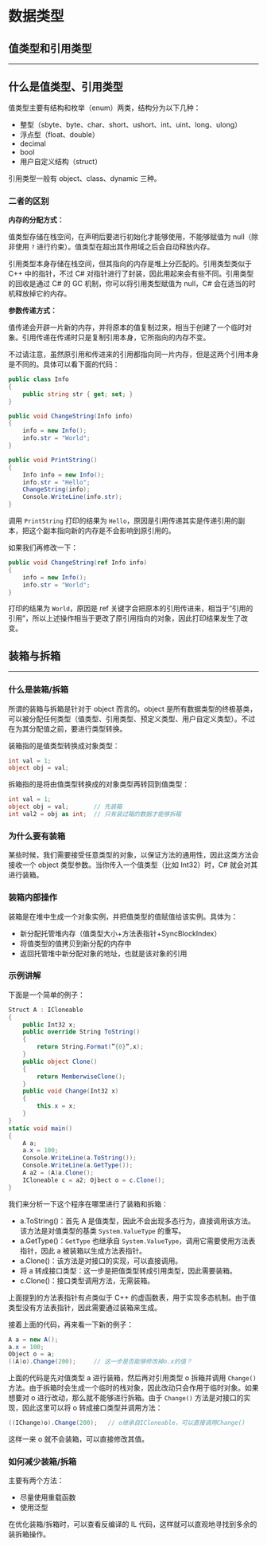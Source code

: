 # 数据类型

## 值类型和引用类型

---

## 什么是值类型、引用类型

值类型主要有结构和枚举（enum）两类，结构分为以下几种：

* 整型（sbyte、byte、char、short、ushort、int、uint、long、ulong）
* 浮点型（float、double）
* decimal
* bool
* 用户自定义结构（struct）

引用类型一般有 object、class、dynamic 三种。

### 二者的区别

**内存的分配方式：**

值类型存储在栈空间，在声明后要进行初始化才能够使用，不能够赋值为 null（除非使用 `?` 进行约束）。值类型在超出其作用域之后会自动释放内存。

引用类型本身存储在栈空间，但其指向的内存是堆上分匹配的。引用类型类似于 C++ 中的指针，不过 C# 对指针进行了封装，因此用起来会有些不同。引用类型的回收是通过 C# 的 GC 机制，你可以将引用类型赋值为 null，C# 会在适当的时机释放掉它的内存。

**参数传递方式：**

值传递会开辟一片新的内存，并将原本的值复制过来，相当于创建了一个临时对象。引用传递在传递时只是复制引用本身，它所指向的内存不变。

不过请注意，虽然原引用和传进来的引用都指向同一片内存，但是这两个引用本身是不同的。具体可以看下面的代码：

```csharp
public class Info
{
    public string str { get; set; }
}

public void ChangeString(Info info)
{
    info = new Info();
    info.str = "World";
}

public void PrintString()
{
    Info info = new Info();
    info.str = "Hello";
    ChangeString(info);
    Console.WriteLine(info.str);
}
```

调用 `PrintString` 打印的结果为 `Hello`，原因是引用传递其实是传递引用的副本，把这个副本指向新的内存是不会影响到原引用的。

如果我们再修改一下：

```csharp
public void ChangeString(ref Info info)
{
    info = new Info();
    info.str = "World";
}
```

打印的结果为 `World`，原因是 ref 关键字会把原本的引用传进来，相当于“引用的引用”，所以上述操作相当于更改了原引用指向的对象，因此打印结果发生了改变。

## 装箱与拆箱

---

### 什么是装箱/拆箱

所谓的装箱与拆箱是针对于 object 而言的。object 是所有数据类型的终极基类，可以被分配任何类型（值类型、引用类型、预定义类型、用户自定义类型）。不过在为其分配值之前，要进行类型转换。

装箱指的是值类型转换成对象类型：

```csharp
int val = 1;
object obj = val;
```

拆箱指的是将由值类型转换成的对象类型再转回到值类型：

```csharp
int val = 1;
object obj = val;       // 先装箱
int val2 = obj as int;  // 只有装过箱的数据才能够拆箱
```

### 为什么要有装箱

某些时候，我们需要接受任意类型的对象，以保证方法的通用性，因此这类方法会接收一个 object 类型参数。当你传入一个值类型（比如 Int32）时，C# 就会对其进行装箱。

### 装箱内部操作

装箱是在堆中生成一个对象实例，并把值类型的值赋值给该实例。具体为：

* 新分配托管堆内存（值类型大小+方法表指针+SyncBlockIndex）
* 将值类型的值拷贝到新分配的内存中
* 返回托管堆中新分配对象的地址，也就是该对象的引用

### 示例讲解

下面是一个简单的例子：

```csharp
Struct A : ICloneable 
{
    public Int32 x;
    public override String ToString()
    {
        return String.Format(”{0}”,x);
    }
    public object Clone()
    {
        return MemberwiseClone();
    }
    public void Change(Int32 x)
    {
        this.x = x;
    }
}
static void main()
{
    A a;
    a.x = 100;
    Console.WriteLine(a.ToString());
    Console.WriteLine(a.GetType());
    A a2 = (A)a.Clone();
    ICloneable c = a2; Ojbect o = c.Clone();
}
```

我们来分析一下这个程序在哪里进行了装箱和拆箱：

* a.ToString()：首先 A 是值类型，因此不会出现多态行为，直接调用该方法。该方法是对值类型的基类 `System.ValueType` 的重写。
* a.GetType()：`GetType` 也继承自 `System.ValueType`，调用它需要使用方法表指针，因此 a 被装箱以生成方法表指针。
* a.Clone()：该方法是对接口的实现，可以直接调用。
* 将 a 转成接口类型：这一步是把值类型转成引用类型，因此需要装箱。
* c.Clone()：接口类型调用方法，无需装箱。

上面提到的方法表指针有点类似于 C++ 的虚函数表，用于实现多态机制。由于值类型没有方法表指针，因此需要通过装箱来生成。

接着上面的代码，再来看一下新的例子：

```csharp
A a = new A();
a.x = 100;
Object o = a;
((A)o).Change(200);     // 这一步是否能够修改掉o.x的值？
```

上面的代码是先对值类型 a 进行装箱，然后再对引用类型 o 拆箱并调用 `Change()` 方法。由于拆箱时会生成一个临时的栈对象，因此改动只会作用于临时对象。如果想要对 o 进行改动，那么就不能够进行拆箱。由于 `Change()` 方法是对接口的实现，因此这里可以将 o 转成接口类型并调用方法：

```csharp
((IChange)o).Change(200);   // o继承自ICloneable，可以直接调用Change()
```

这样一来 o 就不会装箱，可以直接修改其值。

### 如何减少装箱/拆箱

主要有两个方法：

* 尽量使用重载函数
* 使用泛型

在优化装箱/拆箱时，可以查看反编译的 IL 代码，这样就可以直观地寻找到多余的装拆箱操作。